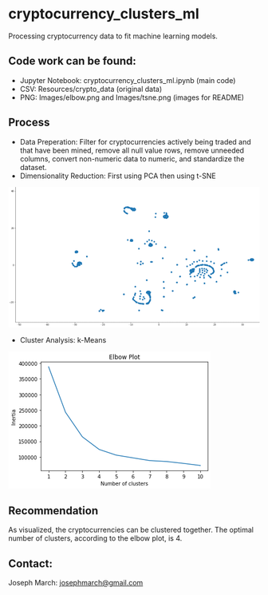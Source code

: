 # cryptocurrency_clusters_ml
Processing cryptocurrency data to fit machine learning models.

## Code work can be found:
- Jupyter Notebook: cryptocurrency_clusters_ml.ipynb (main code)
- CSV: Resources/crypto_data (original data)
- PNG: Images/elbow.png and Images/tsne.png (images for README)

## Process
- Data Preperation: Filter for cryptocurrencies actively being traded and that have been mined, remove all null value rows, remove unneeded columns, convert non-numeric data to numeric, and standardize the dataset.
- Dimensionality Reduction: First using PCA then using t-SNE

![tsne](/Images/tsne.png)

- Cluster Analysis: k-Means

![elbow](/Images/elbow.png)

## Recommendation
As visualized, the cryptocurrencies can be clustered together. The optimal number of clusters, according to the elbow plot, is 4.

## Contact:
Joseph March: josephmarch@gmail.com

